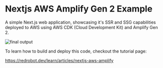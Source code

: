 # Nextjs AWS Amplify Gen 2 Example

A simple Next.js web application, showcasing it's SSR and SSG capabilities deployed to AWS using AWS CDK (Cloud Development Kit) and Amplify Gen 2.

![final output](./final-output.gif)

To learn how to build and deploy this code, checkout the tutorial page:

https://redrobot.dev/learn/articles/nextjs-aws-amplify
